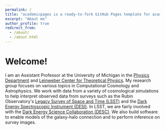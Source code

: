 ```yaml
---
permalink: /
title: "academicpages is a ready-to-fork GitHub Pages template for academic personal websites"
excerpt: "About me"
author_profile: true
redirect_from: 
  - /about/
  - /about.html
---
```


Welcome!
======
I am an Assistant Professor at the University of Michigan in the [Physics Department](https://lsa.umich.edu/physics) and [Leinweber Center for Theoretical Physics](https://lsa.umich.edu/lctp).  My research group focuses on various topics in Computational Cosmology and Astrophysics.  We work with data from a variety of cosmological simulations to help interpret observed data from surveys such as the Rubin Observatory's [Legacy Survey of Space and Time (LSST)](https://www.lsst.org/) and the [Dark Energy Spectroscopic Instrument (DESI)](https://www.desi.lbl.gov/).  In LSST, we are fairly involved with the [Dark Energy Science Collaboration (DESC)](https://lsstdesc.org/).  We also build software to enable models of the galaxy-halo connection and to perform inference on survey images.
